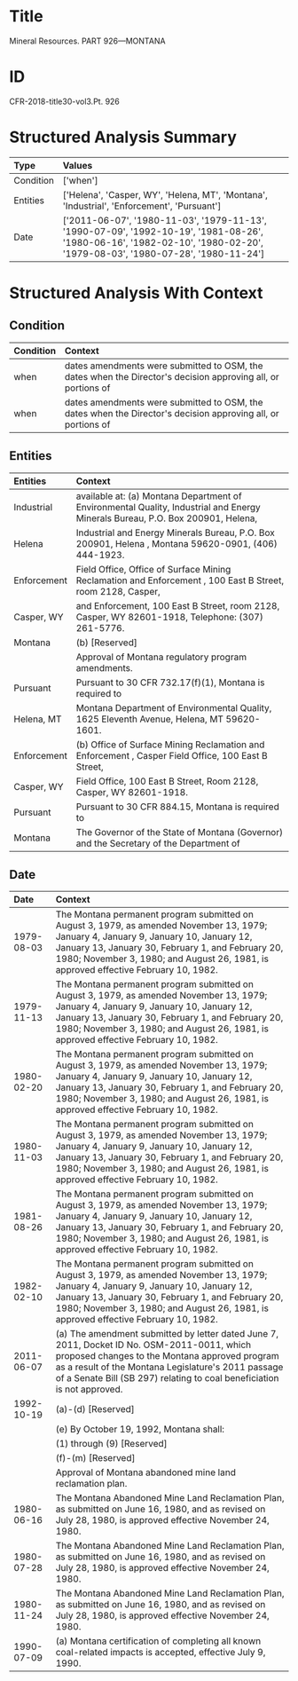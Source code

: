 # Title

 Mineral Resources. PART 926—MONTANA


# ID

 CFR-2018-title30-vol3.Pt. 926


# Structured Analysis Summary

| Type      | Values                                                                                                                                                                   |
|:----------|:-------------------------------------------------------------------------------------------------------------------------------------------------------------------------|
| Condition | ['when']                                                                                                                                                                 |
| Entities  | ['Helena', 'Casper, WY', 'Helena, MT', 'Montana', 'Industrial', 'Enforcement', 'Pursuant']                                                                               |
| Date      | ['2011-06-07', '1980-11-03', '1979-11-13', '1990-07-09', '1992-10-19', '1981-08-26', '1980-06-16', '1982-02-10', '1980-02-20', '1979-08-03', '1980-07-28', '1980-11-24'] |


# Structured Analysis With Context

 


## Condition

| Condition   | Context                                                                                                      |
|:------------|:-------------------------------------------------------------------------------------------------------------|
| when        | dates amendments were submitted to OSM, the dates when the Director's decision approving all, or portions of |
| when        | dates amendments were submitted to OSM, the dates when the Director's decision approving all, or portions of |


## Entities

| Entities    | Context                                                                                                                        |
|:------------|:-------------------------------------------------------------------------------------------------------------------------------|
| Industrial  | available at: (a) Montana Department of Environmental Quality, Industrial and Energy Minerals Bureau, P.O. Box 200901, Helena, |
| Helena      | Industrial and Energy Minerals Bureau, P.O. Box 200901, Helena , Montana 59620-0901, (406) 444-1923.                           |
| Enforcement | Field Office, Office of Surface Mining Reclamation and Enforcement , 100 East B Street, room 2128, Casper,                     |
| Casper, WY  | and Enforcement, 100 East B Street, room 2128, Casper, WY  82601-1918, Telephone: (307) 261-5776.                              |
| Montana     | (b) [Reserved]                                                                                                                 |
|             |             Approval of  Montana  regulatory program amendments.                                                               |
| Pursuant    | Pursuant to 30 CFR 732.17(f)(1), Montana is required to                                                                        |
| Helena, MT  | Montana Department of Environmental Quality, 1625 Eleventh Avenue, Helena, MT  59620-1601.                                     |
| Enforcement | (b) Office of Surface Mining Reclamation and  Enforcement , Casper Field Office, 100 East B Street,                            |
| Casper, WY  | Field Office, 100 East B Street, Room 2128, Casper, WY  82601-1918.                                                            |
| Pursuant    | Pursuant to 30 CFR 884.15, Montana is required to                                                                              |
| Montana     | The Governor of the State of  Montana (Governor) and the Secretary of the Department of                                        |


## Date

| Date       | Context                                                                                                                                                                                                                                                                           |
|:-----------|:----------------------------------------------------------------------------------------------------------------------------------------------------------------------------------------------------------------------------------------------------------------------------------|
| 1979-08-03 | The Montana permanent program submitted on August 3, 1979, as amended November 13, 1979; January 4, January 9, January 10, January 12, January 13, January 30, February 1, and February 20, 1980; November 3, 1980; and August 26, 1981, is approved effective February 10, 1982. |
| 1979-11-13 | The Montana permanent program submitted on August 3, 1979, as amended November 13, 1979; January 4, January 9, January 10, January 12, January 13, January 30, February 1, and February 20, 1980; November 3, 1980; and August 26, 1981, is approved effective February 10, 1982. |
| 1980-02-20 | The Montana permanent program submitted on August 3, 1979, as amended November 13, 1979; January 4, January 9, January 10, January 12, January 13, January 30, February 1, and February 20, 1980; November 3, 1980; and August 26, 1981, is approved effective February 10, 1982. |
| 1980-11-03 | The Montana permanent program submitted on August 3, 1979, as amended November 13, 1979; January 4, January 9, January 10, January 12, January 13, January 30, February 1, and February 20, 1980; November 3, 1980; and August 26, 1981, is approved effective February 10, 1982. |
| 1981-08-26 | The Montana permanent program submitted on August 3, 1979, as amended November 13, 1979; January 4, January 9, January 10, January 12, January 13, January 30, February 1, and February 20, 1980; November 3, 1980; and August 26, 1981, is approved effective February 10, 1982. |
| 1982-02-10 | The Montana permanent program submitted on August 3, 1979, as amended November 13, 1979; January 4, January 9, January 10, January 12, January 13, January 30, February 1, and February 20, 1980; November 3, 1980; and August 26, 1981, is approved effective February 10, 1982. |
| 2011-06-07 | (a) The amendment submitted by letter dated June 7, 2011, Docket ID No. OSM-2011-0011, which proposed changes to the Montana approved program as a result of the Montana Legislature's 2011 passage of a Senate Bill (SB 297) relating to coal beneficiation is not approved.     |
| 1992-10-19 | (a)-(d) [Reserved]                                                                                                                                                                                                                                                                |
|            |             (e) By October 19, 1992, Montana shall:                                                                                                                                                                                                                               |
|            |             (1) through (9) [Reserved]                                                                                                                                                                                                                                            |
|            |             (f)-(m) [Reserved]                                                                                                                                                                                                                                                    |
|            |             Approval of Montana abandoned mine land reclamation plan.                                                                                                                                                                                                             |
| 1980-06-16 | The Montana Abandoned Mine Land Reclamation Plan, as submitted on June 16, 1980, and as revised on July 28, 1980, is approved effective November 24, 1980.                                                                                                                        |
| 1980-07-28 | The Montana Abandoned Mine Land Reclamation Plan, as submitted on June 16, 1980, and as revised on July 28, 1980, is approved effective November 24, 1980.                                                                                                                        |
| 1980-11-24 | The Montana Abandoned Mine Land Reclamation Plan, as submitted on June 16, 1980, and as revised on July 28, 1980, is approved effective November 24, 1980.                                                                                                                        |
| 1990-07-09 | (a) Montana certification of completing all known coal-related impacts is accepted, effective July 9, 1990.                                                                                                                                                                       |


